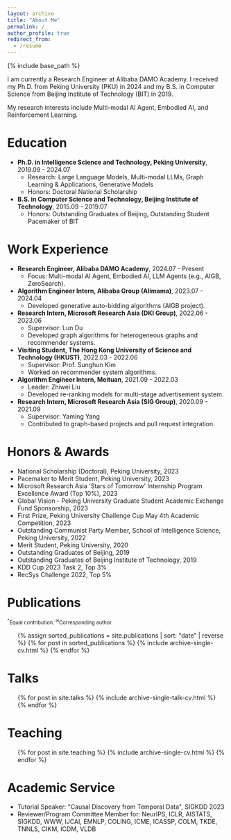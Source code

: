 ```yaml
---
layout: archive
title: "About Me"
permalink: /
author_profile: true
redirect_from:
  - /resume
---
```


{% include base_path %}

I am currently a Research Engineer at Alibaba DAMO Academy. I received my Ph.D. from Peking University (PKU) in 2024 and my B.S. in Computer Science from Beijing Institute of Technology (BIT) in 2019.

My research interests include Multi-modal AI Agent, Embodied AI, and Reinforcement Learning.

Education
======
* **Ph.D. in Intelligence Science and Technology, Peking University**, 2019.09 - 2024.07
  * Research: Large Language Models, Multi-modal LLMs, Graph Learning & Applications, Generative Models
  * Honors: Doctoral National Scholarship
* **B.S. in Computer Science and Technology, Beijing Institute of Technology**, 2015.09 - 2019.07
  * Honors: Outstanding Graduates of Beijing, Outstanding Student Pacemaker of BIT

Work Experience
======
* **Research Engineer, Alibaba DAMO Academy**, 2024.07 - Present
  * Focus: Multi-modal AI Agent, Embodied AI, LLM Agents (e.g., AIGB, ZeroSearch).
* **Algorithm Engineer Intern, Alibaba Group (Alimama)**, 2023.07 - 2024.04
  * Developed generative auto-bidding algorithms (AIGB project).
* **Research Intern, Microsoft Research Asia (DKI Group)**, 2022.06 - 2023.06
  * Supervisor: Lun Du
  * Developed graph algorithms for heterogeneous graphs and recommender systems.
* **Visiting Student, The Hong Kong University of Science and Technology (HKUST)**, 2022.03 - 2022.06
  * Supervisor: Prof. Sunghun Kim
  * Worked on recommender system algorithms.
* **Algorithm Engineer Intern, Meituan**, 2021.09 - 2022.03
  * Leader: Zhiwei Liu
  * Developed re-ranking models for multi-stage advertisement system.
* **Research Intern, Microsoft Research Asia (SIG Group)**, 2020.09 - 2021.09
  * Supervisor: Yaming Yang
  * Contributed to graph-based projects and pull request integration.

Honors & Awards
======
* National Scholarship (Doctoral), Peking University, 2023
* Pacemaker to Merit Student, Peking University, 2023
* Microsoft Research Asia 'Stars of Tomorrow' Internship Program Excellence Award (Top 10%), 2023
* Global Vision - Peking University Graduate Student Academic Exchange Fund Sponsorship, 2023
* First Prize, Peking University Challenge Cup May 4th Academic Competition, 2023
* Outstanding Communist Party Member, School of Intelligence Science, Peking University, 2022
* Merit Student, Peking University, 2020
* Outstanding Graduates of Beijing, 2019
* Outstanding Graduates of Beijing Institute of Technology, 2019
* KDD Cup 2023 Task 2, Top 3%
* RecSys Challenge 2022, Top 5%

Publications
======
<p><small><sup>*</sup>Equal contribution. <sup>✉</sup>Corresponding author.</small></p>
<ul>
  {% assign sorted_publications = site.publications | sort: "date" | reverse %}
  {% for post in sorted_publications %}
    {% include archive-single-cv.html %}
  {% endfor %}
</ul>
  
Talks
======
  <ul>{% for post in site.talks %}
    {% include archive-single-talk-cv.html %}
  {% endfor %}</ul>
  
Teaching
======
  <ul>{% for post in site.teaching %}
    {% include archive-single-cv.html %}
  {% endfor %}</ul>
  
Academic Service
======
* Tutorial Speaker: "Causal Discovery from Temporal Data", SIGKDD 2023
* Reviewer/Program Committee Member for: NeurIPS, ICLR, AISTATS, SIGKDD, WWW, IJCAI, EMNLP, COLING, ICME, ICASSP, COLM, TKDE, TNNLS, CIKM, ICDM, VLDB
